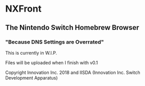 # NXFront
## The Nintendo Switch Homebrew Browser
### "Because DNS Settings are Overrated"

This is currently in W.I.P.

Files will be uploaded when I finish with v0.1

Copyright Innovation Inc. 2018 and IISDA (Innovation Inc. Switch Development Apparatus)
